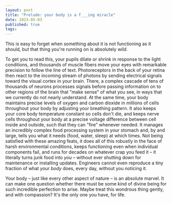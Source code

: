 ```yaml
---
layout: post
title: "Prelude: your body is a f___ing miracle"
date: 2023-05-03
published: true
tags: 
---
```

This is easy to forget when something about it is not functioning as it should, but that thing you're running on is absolutely *wild*. 

To get you to read this, your pupils dilate or shrink in response to the light conditions, and thousands of muscle fibers move your eyes with remarkable precision to follow the line of text.
Photoreceptors in the back of your retina then react to the incoming stream of photons by sending electrical signals toward the visual cortex in your brain. 
There, a complex cascade of tens of thousands of neurons processes signals before passing information on to other regions of the brain that "make sense" of what you see, in ways that we currently do not nearly understand. 
At the same time, your body maintains precise levels of oxygen and carbon dioxide in millions of cells throughout your body by adjusting your breathing pattern.
It also keeps your core body temperature constant so cells don't die, and keeps nerve cells throughout your body at a precise voltage difference between cell inside and outside, such that they can "fire" whenever needed. 
It manages an incredibly complex food processing system in your stomach and, by and large, tells you what it needs (food, water, sleep) at which times. 
Not being satisfied with these amazing feats, it does all of this robustly in the face of harsh environmental conditions, keeps functioning even when individual components fail, and runs for decades on whatever crap you feed it – it literally turns junk food into *you* – without ever shutting down for maintenance or installing updates. 
Engineers cannot even reproduce a tiny fraction of what *your body* does, every day, without you noticing it.

Your body – just like every other aspect of nature – is an absolute marvel.
It can make one question whether there must be some kind of divine being for such incredible perfection to arise.
Maybe treat this wondrous thing gently, and with compassion? It's the only one you have, for life.
